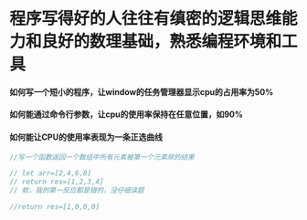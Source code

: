 # 程序写得好的人往往有缜密的逻辑思维能力和良好的数理基础，熟悉编程环境和工具

#### 如何写一个短小的程序，让window的任务管理器显示cpu的占用率为50%

#### 如何能通过命令行参数，让cpu的使用率保持在任意位置，如90%

#### 如何能让CPU的使用率表现为一条正选曲线

```js
//写一个函数返回一个数组中所有元素被第一个元素除的结果

// let arr=[2,4,6,8]
// return res=[1,2,3,4]
// 欸，我的第一反应都是错的，没仔细读题

//return res=[1,0,0,0]

```



